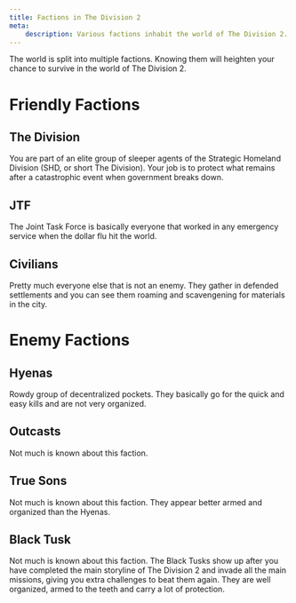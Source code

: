 ```yaml
---
title: Factions in The Division 2
meta:
    description: Various factions inhabit the world of The Division 2. Meet them here and know why you should or shouldn't aim at them.
---
```


The world is split into multiple factions. Knowing them will heighten your chance to survive in the world of The Division 2.

# Friendly Factions

## The Division

You are part of an elite group of sleeper agents of the Strategic Homeland Division (SHD, or short The Division). Your job is to protect what remains after a catastrophic event when government breaks down.

## JTF

The Joint Task Force is basically everyone that worked in any emergency service when the dollar flu hit the world.

## Civilians

Pretty much everyone else that is not an enemy. They gather in defended settlements and you can see them roaming and scavengening for materials in the city.

# Enemy Factions

## Hyenas

Rowdy group of decentralized pockets. They basically go for the quick and easy kills and are not very organized.

## Outcasts

Not much is known about this faction.

## True Sons

Not much is known about this faction. They appear better armed and organized than the Hyenas.

## Black Tusk

Not much is known about this faction. The Black Tusks show up after you have completed the main storyline of The Division 2 and invade all the main missions, giving you extra challenges to beat them again. They are well organized, armed to the teeth and carry a lot of protection.
